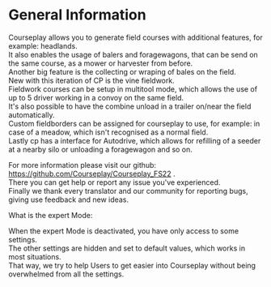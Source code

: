 # General Information
  
Courseplay allows you to generate field courses with additional features, for example: headlands.  
It also enables the usage of balers and foragewagons, that can be send on the same course, as a mower or harvester from before.  
Another big feature is the collecting or wraping of bales on the field.  
New with this iteration of CP is the vine fieldwork.  
Fieldwork courses can be setup in multitool mode, which allows the use of up to 5 driver working in a convoy on the same field.  
It's also possible to have the combine unload in a trailer on/near the field automatically.  
Custom fieldborders can be assigned for courseplay to use, for example: in case of a meadow, which isn't recognised as a normal field.  
Lastly cp has a interface for Autodrive, which allows for refilling of a seeder at a nearby silo or unloading a foragewagon and so on.  
  
For more information please visit our github: https://github.com/Courseplay/Courseplay_FS22 .  
There you can get help or report any issue you've experienced.  
Finally we thank every translator and our community for reporting bugs, giving use feedback and new ideas.  
  
What is the expert Mode:  

When the expert Mode is deactivated, you have only access to some settings.  
The other settings are hidden and set to default values, which works in most situations.  
That way, we try to help Users to get easier into Courseplay without being overwhelmed from all the settings.  


